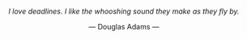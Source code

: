<p style="text-align:center;margin-top:12ex"><i>
I love deadlines. I like the whooshing sound they make as they fly by.
</i></p>

<p style="text-align:center">
— Douglas Adams —
</p>
